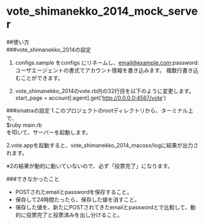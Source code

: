 vote_shimanekko_2014_mock_server
================================
##使い方  
###vote_shimanekko_2014の設定
1. configs.sample をconfigs にリネームし、email@example.com:password:ユーザエージェントの書式でアカウント情報を書き込みます。 複数行書き込むことができます。
  
2. vote_shimanekko_2014のvote.rb内の32行目を以下のように変更します。
start_page = account[:agent].get('http://0.0.0.0:4567/vote')

###sinatraの設定
1.このプロジェクトのrootディレクトリから、ターミナル上で、  
$ruby main.rb  
を叩いて、サーバーを起動します。  

2.vote.appを起動すると、vote_shimanekko_2014_macosx/logに結果が出力されます。  

※2の結果が動的に動いていないので、必ず「投票完了」になります。  

###できなかったこと
* POSTされたemailとpasswordを保存すること。
* 保存して24時間たったら、保存した値を消すこと。
* 保存した値を、新たにPOSTされてきたemailとpasswordとで比較して、動的に投票完了と投票済みを出し分けること。
